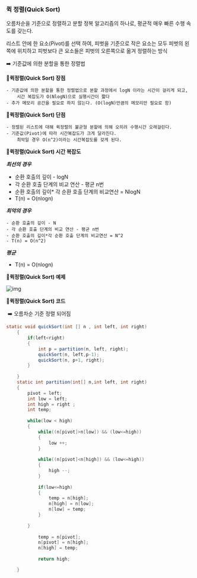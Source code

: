 ### 퀵 정렬(Quick Sort)

오름차순을 기준으로 정렬하고 분할 정복 알고리즘의 하나로, 평균적 매우 빠른 수행 속도를 갖는다. 

리스트 안에 한 요소(Pivot)를 선택 하여, 피벗을 기준으로 작은 요소는 모두 피벗의 왼쪽에 위치하고 피벗보다 큰 요소들은 피벗의 오른쪽으로 옮겨 정렬하는 방식

➡️ 기준값에 의한 분할을 통한 정렬법



📒**퀵정렬(Quick Sort) 장점**

	- 기준값에 의한 분할을 통한 정렬법으로 분할 과정에서 logN 이라는 시간이 걸리게 되고,
		시간 복잡도가 O(NlogN)으로 실행시간이 짧다
	- 추가 메모리 공간을 필요로 하지 않는다. (O(logN)만큼의 메모리만 필요로 함)

**📒퀵정렬(Quick Sort) 단점**

	- 정렬된 리스트에 대해 퀵정렬의 불균형 분할에 의해 오히려 수행시간 오래걸린다.
	- 기준값(Pivot)에 따라 시간복잡도가 크게 달라진다. 
		최악일 경우 O(n^2)이라는 시간복잡도를 갖게 된다.



**📒퀵정렬(Quick Sort) 시간 복잡도**

***최선의 경우***

 - 순환 호출의 깊이 - logN
 - 각 순환 호출 단계의 비교 연산 - 평균 n번
 - 순환 호출의 깊이* 각 순환 호출 단계의 비교연산 = NlogN
 - T(n) = O(nlogn) 

***최악의 경우***

	- 순환 호출의 깊이 - N 
	- 각 순환 호출 단계의 비교 연산 - 평균 n번
	- 순환 호출의 깊이*각 순환 호출 단계의 비교연산 = N^2
	- T(n) = O(n^2)

***평균***

 - T(n) = O(nlogn)





📒**퀵정렬(Quick Sort) 예제**

![img](https://gmlwjd9405.github.io/images/algorithm-quick-sort/quick-sort2.png)





**📒퀵정렬(Quick Sort) 코드**

​	➡️ 오름차순 기준 정렬 되어짐

~~~java
static void quickSort(int [] n , int left, int right)
	{
		if(left<right)
		{
			int p = partition(n, left, right);
			quickSort(n, left,p-1);
			quickSort(n, p+1, right);
		}
		
	}
	static int partition(int[] n,int left, int right)
	{
		pivot = left;
		int low = left;
		int high = right ; 
		int temp;
		
		while(low < high)
		{
			while((n[pivot]>n[low]) && (low<=high))
			{
				low ++;	
			}
			
			while((n[pivot]<n[high]) && (low<=high))
			{
				high --;
			}
			
			if(low<=high)
			{
				temp = n[high];
				n[high] = n[low];
				n[low] = temp;
			}
		
		}
		
			temp = n[pivot];
			n[pivot] = n[high];
			n[high] = temp;
			
			return high;

	}

~~~

